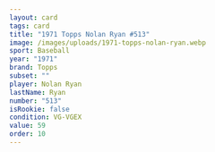 ```yaml
---
layout: card
tags: card
title: "1971 Topps Nolan Ryan #513"
image: /images/uploads/1971-topps-nolan-ryan.webp
sport: Baseball
year: "1971"
brand: Topps
subset: ""
player: Nolan Ryan
lastName: Ryan
number: "513"
isRookie: false
condition: VG-VGEX
value: 59
order: 10
---
```


